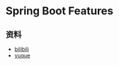 # Spring Boot Features

## 资料

- [bilibili](https://www.bilibili.com/video/BV19K4y1L7MT?p=25)
- [yuque](https://www.yuque.com/atguigu/springboot)


